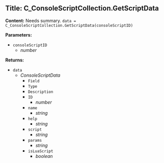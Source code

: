 ## Title: C_ConsoleScriptCollection.GetScriptData

**Content:**
Needs summary.
`data = C_ConsoleScriptCollection.GetScriptData(consoleScriptID)`

**Parameters:**
- `consoleScriptID`
  - *number*

**Returns:**
- `data`
  - *ConsoleScriptData*
    - `Field`
    - `Type`
    - `Description`
    - `ID`
      - *number*
    - `name`
      - *string*
    - `help`
      - *string*
    - `script`
      - *string*
    - `params`
      - *string*
    - `isLuaScript`
      - *boolean*